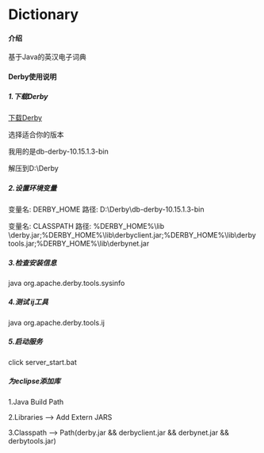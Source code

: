 # Dictionary

#### 介绍
基于Java的英汉电子词典

#### Derby使用说明
##### 1.下载Derby
[下载Derby](http://db.apache.org/derby/derby_downloads.html)

选择适合你的版本

我用的是db-derby-10.15.1.3-bin

解压到D:\Derby

##### 2.设置环境变量

变量名: DERBY_HOME
路径: D:\Derby\db-derby-10.15.1.3-bin

变量名: CLASSPATH
路径: %DERBY_HOME%\lib \derby.jar;%DERBY_HOME%\lib\derbyclient.jar;%DERBY_HOME%\lib\derbytools.jar;%DERBY_HOME%\lib\derbynet.jar

##### 3.检查安装信息

java org.apache.derby.tools.sysinfo

##### 4.测试 ij工具

java org.apache.derby.tools.ij

##### 5.启动服务

click server_start.bat

##### 为eclipse添加库

1.Java Build Path

2.Libraries -->  Add Extern JARS

3.Classpath -->  Path(derby.jar && derbyclient.jar && derbynet.jar && derbytools.jar)